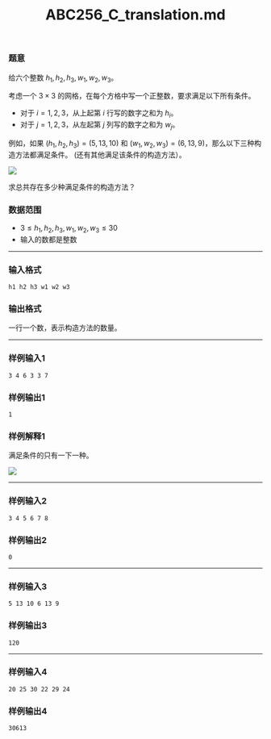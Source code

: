 ﻿---
title: "ABC256_C_translation.md"
tags: []
author: ""
created: ""
---

### 题意

给六个整数 $h_1 ,h_2 ,h_3 ,w_1 ,w_2 ,w_3$。

考虑一个 $3\times 3$ 的网格，在每个方格中写一个正整数，要求满足以下所有条件。

- 对于 $i=1,2,3$，从上起第 $i$ 行写的数字之和为 $h_i$。
- 对于 $j=1,2,3$，从左起第 $j$ 列写的数字之和为 $w_j$。

例如，如果 $(h_1 ,h_2 ,h_3 )=(5,13,10)$ 和 $(w_1 ,w_2 ,w_3 )=(6,13,9)$，那么以下三种构造方法都满足条件。 (还有其他满足该条件的构造方法）。

![](https://img.atcoder.jp/ghi/42e99457e52ca5e6d335b2dbda72d9ab.png)

求总共存在多少种满足条件的构造方法？

### 数据范围

- $3\leq h_1,h_2,h_3,w_1,w_2,w_3\leq 30$
- 输入的数都是整数

---

### 输入格式

```
h1 h2 h3 w1 w2 w3
```

### 输出格式

一行一个数，表示构造方法的数量。

---

### 样例输入1

```
3 4 6 3 3 7
```

### 样例输出1

```
1
```

### 样例解释1

满足条件的只有一下一种。

![](https://img.atcoder.jp/ghi/d53ea47321716fe799854c72b7beff3c.jpg)

---

### 样例输入2

```
3 4 5 6 7 8
```

### 样例输出2

```
0
```

---

### 样例输入3

```
5 13 10 6 13 9
```

### 样例输出3

```
120
```

---

### 样例输入4

```
20 25 30 22 29 24
```

### 样例输出4

```
30613
```


